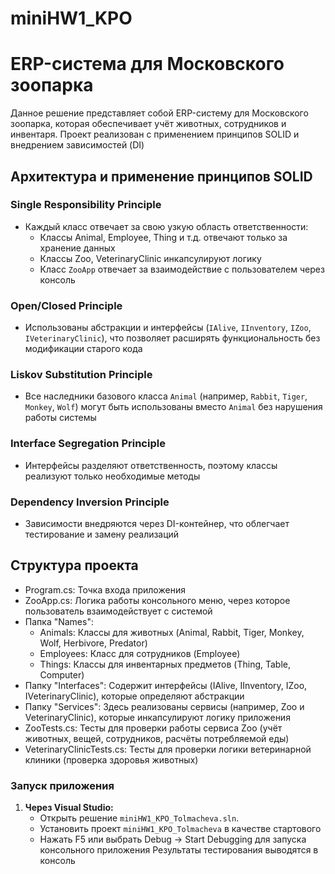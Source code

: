 # miniHW1_KPO
# ERP-система для Московского зоопарка

Данное решение представляет собой ERP-систему для Московского зоопарка, которая обеспечивает учёт животных, сотрудников и инвентаря. Проект реализован с применением принципов SOLID и внедрением зависимостей (DI)

## Архитектура и применение принципов SOLID

### Single Responsibility Principle
- Каждый класс отвечает за свою узкую область ответственности:
  - Классы Animal, Employee, Thing и т.д. отвечают только за хранение данных
  - Классы Zoo, VeterinaryClinic инкапсулируют логику 
  - Класс `ZooApp` отвечает за взаимодействие с пользователем через консоль
  
### Open/Closed Principle
- Использованы абстракции и интерфейсы (`IAlive`, `IInventory`, `IZoo`, `IVeterinaryClinic`), что позволяет расширять функциональность без модификации старого кода

### Liskov Substitution Principle
- Все наследники базового класса `Animal` (например, `Rabbit`, `Tiger`, `Monkey`, `Wolf`) могут быть использованы вместо `Animal` без нарушения работы системы

### Interface Segregation Principle
- Интерфейсы разделяют ответственность, поэтому классы реализуют только необходимые методы

### Dependency Inversion Principle
- Зависимости внедряются через DI-контейнер, что облегчает тестирование и замену реализаций

## Структура проекта
- Program.cs: Точка входа приложения
- ZooApp.cs: Логика работы консольного меню, через которое пользователь взаимодействует с системой
- Папка "Names":
  - Animals: Классы для животных (Animal, Rabbit, Tiger, Monkey, Wolf, Herbivore, Predator)
  - Employees: Класс для сотрудников (Employee)
  - Things: Классы для инвентарных предметов (Thing, Table, Computer)
- Папку "Interfaces": Содержит интерфейсы (IAlive, IInventory, IZoo, IVeterinaryClinic), которые определяют абстракции
- Папку "Services": Здесь реализованы сервисы (например, Zoo и VeterinaryClinic), которые инкапсулируют логику приложения
- ZooTests.cs: Тесты для проверки работы сервиса Zoo (учёт животных, вещей, сотрудников, расчёты потребляемой еды)
- VeterinaryClinicTests.cs: Тесты для проверки логики ветеринарной клиники (проверка здоровья животных)

### Запуск приложения

1. **Через Visual Studio:**
   - Открыть решение `miniHW1_KPO_Tolmacheva.sln`.
   - Установить проект `miniHW1_KPO_Tolmacheva` в качестве стартового
   - Нажать F5 или выбрать Debug → Start Debugging для запуска консольного приложения
Результаты тестирования выводятся в консоль

